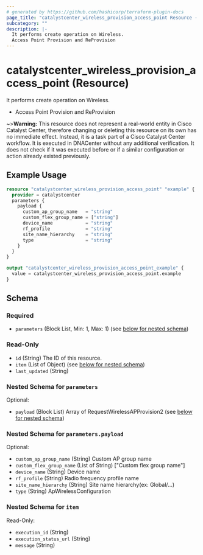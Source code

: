 ```yaml
---
# generated by https://github.com/hashicorp/terraform-plugin-docs
page_title: "catalystcenter_wireless_provision_access_point Resource - terraform-provider-catalystcenter"
subcategory: ""
description: |-
  It performs create operation on Wireless.
  Access Point Provision and ReProvision
---
```


# catalystcenter_wireless_provision_access_point (Resource)

It performs create operation on Wireless.

- Access Point Provision and ReProvision



~>**Warning:**
This resource does not represent a real-world entity in Cisco Catalyst Center, therefore changing or deleting this resource on its own has no immediate effect.
Instead, it is a task part of a Cisco Catalyst Center workflow. It is executed in DNACenter without any additional verification. It does not check if it was executed before or if a similar configuration or action already existed previously.

## Example Usage

```terraform
resource "catalystcenter_wireless_provision_access_point" "example" {
  provider = catalystcenter
  parameters {
    payload {
      custom_ap_group_name   = "string"
      custom_flex_group_name = ["string"]
      device_name            = "string"
      rf_profile             = "string"
      site_name_hierarchy    = "string"
      type                   = "string"
    }
  }
}

output "catalystcenter_wireless_provision_access_point_example" {
  value = catalystcenter_wireless_provision_access_point.example
}
```

<!-- schema generated by tfplugindocs -->
## Schema

### Required

- `parameters` (Block List, Min: 1, Max: 1) (see [below for nested schema](#nestedblock--parameters))

### Read-Only

- `id` (String) The ID of this resource.
- `item` (List of Object) (see [below for nested schema](#nestedatt--item))
- `last_updated` (String)

<a id="nestedblock--parameters"></a>
### Nested Schema for `parameters`

Optional:

- `payload` (Block List) Array of RequestWirelessAPProvision2 (see [below for nested schema](#nestedblock--parameters--payload))

<a id="nestedblock--parameters--payload"></a>
### Nested Schema for `parameters.payload`

Optional:

- `custom_ap_group_name` (String) Custom AP group name
- `custom_flex_group_name` (List of String) ["Custom flex group name"]
- `device_name` (String) Device name
- `rf_profile` (String) Radio frequency profile name
- `site_name_hierarchy` (String) Site name hierarchy(ex: Global/...)
- `type` (String) ApWirelessConfiguration



<a id="nestedatt--item"></a>
### Nested Schema for `item`

Read-Only:

- `execution_id` (String)
- `execution_status_url` (String)
- `message` (String)
